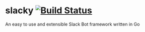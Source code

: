 # slacky [![Build Status](https://travis-ci.org/catchamonkey/slacky.svg?branch=master)](https://travis-ci.org/catchamonkey/slacky)

An easy to use and extensible Slack Bot framework written in Go
